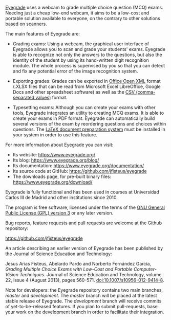 [Eyegrade](https://www.eyegrade.org/)
uses a webcam to grade multiple choice question (MCQ) exams.
Needing just a cheap low-end webcam, it aims to be a low-cost
and portable solution available to everyone, on the contrary to other
solutions based on scanners.

The main features of Eyegrade are:

- Grading exams:
Using a webcam, the graphical user interface of
Eyegrade allows you to scan and grade your students' exams.
Eyegrade is able to recognize not only the answers to the questions,
but also the identity of the student
by using its hand-written digit recognition module.
The whole process is supervised by you so that you can detect
and fix any potential error of the image recognition system.

- Exporting grades:
Grades can be exported in
[Office Open XML](https://en.wikipedia.org/wiki/Office_Open_XML) format
(.XLSX files that can be read from Microsoft Excel
LibreOffice, Google Docs and other spreadsheet software)
as well as the
[CSV (comma-separated
values)](https://en.wikipedia.org/wiki/Comma-separated_values) format.

- Typesetting exams: Although you can create your exams with other tools,
Eyegrade integrates an utility to creating MCQ exams. It is able to
create your exams in PDF format.  Eyegrade can automatically build
several versions of the exam by reordering questions and choices
within questions.
The [LaTeX document preparation system](https://en.wikipedia.org/wiki/LaTeX)
must be installed in your system in order to use this feature.

For more information about Eyegrade you can visit:

- Its website: https://www.eyegrade.org/
- Its blog: https://www.eyegrade.org/blog/
- Its documentation: https://www.eyegrade.org/documentation/
- Its source code at GitHub: https://github.com/jfisteus/eyegrade
- The downloads page, for pre-built binary files:
  https://www.eyegrade.org/download/

Eyegrade is fully functional and has been used in courses at
Universidad Carlos III de Madrid and other institutions since 2010.

The program is free software, licensed under the terms of the
[GNU General Public License (GPL)
version 3](https://www.gnu.org/licenses/gpl-3.0.html)
or any later version.

Bug reports, feature requests and pull requests are welcome at the
Github repository:

https://github.com/jfisteus/eyegrade

An article describing an earlier version of Eyegrade has been
published by the Journal of Science Education and Technology:

Jesus Arias Fisteus, Abelardo Pardo and Norberto Fernández García,
*Grading Multiple Choice Exams with Low-Cost and Portable
Computer-Vision Techniques*.
Journal of Science Education and Technology,
volume 22, issue 4 (August 2013), pages 560-571.
[doi:10.1007/s10956-012-9414-8](https://dx.doi.org/10.1007/s10956-012-9414-8).

Note for developers: the Eyegrade repository contains two main
branches, *master* and *development*. The *master* branch will be
placed at the latest stable release of Eyegrade. The *development*
branch will receive commits of yet-to-be-released features. If you
plan to submit pull-requests, base your work on the development branch
in order to facilitate their integration.
